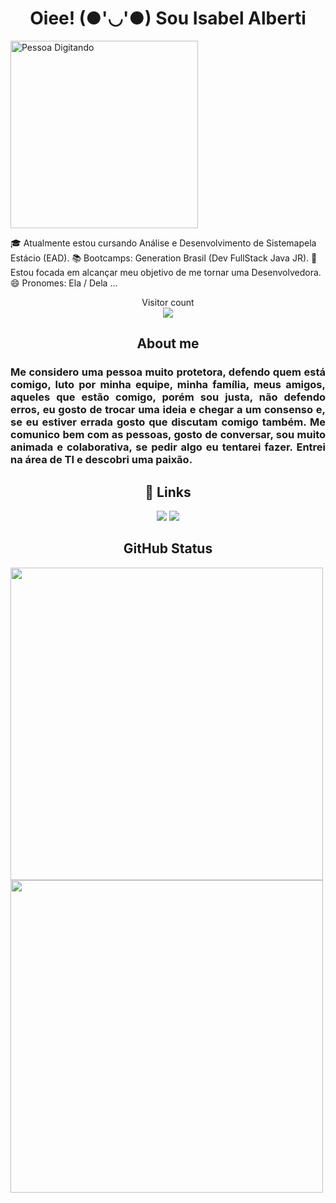<h1 align="center"> Oiee! (●'◡'●) Sou Isabel Alberti </h1>

<p>
  <img src="https://i.giphy.com/media/qgQUggAC3Pfv687qPC/giphy.webp"  alt="Pessoa Digitando" width="300">
  </p>

🎓 Atualmente estou cursando Análise e Desenvolvimento de Sistemapela Estácio (EAD).
📚 Bootcamps: Generation Brasil (Dev FullStack Java JR).
🎯 Estou focada em alcançar meu objetivo de me tornar uma Desenvolvedora.
😄 Pronomes: Ela / Dela ...
  
  <p align="center"> 
  Visitor count<br>
  <img src="https://profile-counter.glitch.me/isabelalberti/count.svg" />
</p>

<H2 align="center"> About me </h2>

<h3 align="justify"> Me considero uma pessoa muito protetora, defendo quem está comigo, luto por minha equipe, minha família, meus amigos, aqueles que estão comigo, porém sou justa, não defendo erros, eu gosto de trocar uma ideia e chegar a um consenso e, se eu estiver errada gosto que discutam comigo também.
Me comunico bem com as pessoas, gosto de conversar, sou muito animada e colaborativa, se pedir algo eu tentarei fazer.
Entrei na área de TI e descobri uma paixão.</h3>

<H2 align="center"> 🔗 Links </H2>

<div align="center">
    <a href = "mailto:isabel.andrade1@hotmail.com"><img src="https://img.shields.io/badge/-email-%23333?style=for-the-badge&logo=gmail&logoColor=white" target="_blank"></a>
    <a href="https://www.linkedin.com/in/isabel-alberti target="_blank"><img src="https://img.shields.io/badge/-LinkedIn-%230077B5?style=for-the-badge&logo=linkedin&logoColor=white" target="_blank"></a> 
  </div>
  
 <H2 align="center"> GitHub Status </h2>

<img width='500' src="https://github-readme-stats.vercel.app/api?username=isabelalberti"/> 

<img width=500 src="https://github-readme-stats.vercel.app/api/top-langs/?username=isabelalberti&langs_count=8&layout=compact"/>
